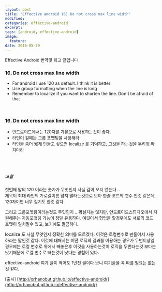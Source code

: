 ```yaml
---
layout: post
title: "Effective android 16) Do not cross max line width"
modified:
categories: effective-android
excerpt:
tags: [android, effective-android]
image:
  feature:
date: 2016-05-29
---
```

Effective Android 번역및 회고 글입니다


### 16. Do not cross max line width
- For android I use 120 as default. I think it is better
- Use group formatting when the line is long
- Remember to localize if you want to shorten the line. Don't be afraid of that

<br>

### 16. Do not cross max line width
- 안드로이드에서는 120자를 기본으로 사용하는것이 좋다.
- 라인이 길때는 그룹 포맷팅을 사용해라
- 라인을 좀더 짧게 만들고 싶으면 localize 를 기억하고, 그것을 하는것을 두려워 하지마라

<br><br>

##### 고찰
첫번째 말의 120 이라는 숫자가 무엇인지 사실 감이 오지 않는다 ..<br>
제목이 최대 라인의 가로길이름 넘지 말라는것으로 보아 한줄 코드의 갯수 인것 같은데, 120자이면 너무 길기도 한것 같다.

그리고 그룹포멧팅이라는것도 무잇인지 .. 확실지는 않지만, 안드로이드스튜디오에서 지원해주는 자동포맷팅 기능이 정말 유용하다. 여럿이서 협업을 할경우에도 서로의 코드 포맷이 일치될수 있고, 보기에도 깔끔하다.

localize 도 사실 무엇인지 정확한 의미를 모르겠다. 이것은 로컬변수로 만들어서 사용하라는 말인것 같다. 이것에 대해서는 어떤 로직의 결과를 이용하는 경우가 두번이상일경우에는 로컬 변수로 위에서 빼놓은후 이것을 사용하는것이 로직을 두번타는것 보다는 낫기때문에 로컬 변수로 빼는것이 낫다는 경험이 있다.

effective-android 여기 글이 적어도 1년전 글이다 보니 여기글을 꼭 따를 필요는 없는것 같다.

[출처] [http://orhanobut.github.io/effective-android/](http://orhanobut.github.io/effective-android/)         
